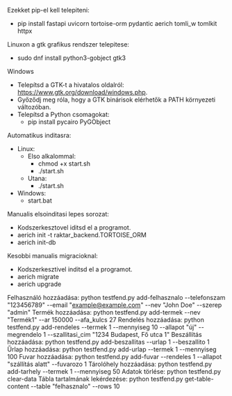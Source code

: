 Ezekket pip-el kell telepiteni:
- pip install fastapi uvicorn tortoise-orm pydantic aerich tomli_w tomlkit httpx

Linuxon a gtk grafikus rendszer telepitese:
- sudo dnf install python3-gobject gtk3

Windows
- Telepítsd a GTK-t a hivatalos oldalról: https://www.gtk.org/download/windows.php.
- Győződj meg róla, hogy a GTK binárisok elérhetők a PATH környezeti változóban.
- Telepítsd a Python csomagokat:
    - pip install pycairo PyGObject

Automatikus inditasra:
- Linux:
    - Elso alkalommal:
        - chmod +x start.sh
        - ./start.sh
    - Utana:
        - ./start.sh
- Windows:
    - start.bat


Manualis elsoinditasi lepes sorozat:
- Kodszerkesztovel iditsd el a programot.
- aerich init -t raktar_backend.TORTOISE_ORM
- aerich init-db

Kesobbi manualis migracioknal:
- Kodszerkesztivel inditsd el a programot.
- aerich migrate
- aerich upgrade

Felhasználó hozzáadása:             python testfend.py add-felhasznalo --telefonszam "123456789" --email "example@example.com" --nev "John Doe" --szerep "admin"
Termék hozzáadása:                  python testfend.py add-termek --nev "Termék1" --ar 150000 --afa_kulcs 27
Rendelés hozzáadása:                python testfend.py add-rendeles --termek 1 --mennyiseg 10 --allapot "új" --megrendelo 1 --szallitasi_cim "1234 Budapest, Fő utca 1"
Beszállítás hozzáadása:             python testfend.py add-beszallitas --urlap 1 --beszallito 1
Űrlap hozzáadása:                   python testfend.py add-urlap --termek 1 --mennyiseg 100
Fuvar hozzáadása:                   python testfend.py add-fuvar --rendeles 1 --allapot "szállítás alatt" --fuvarozo 1
Tárolóhely hozzáadása:              python testfend.py add-tarhely --termek 1 --mennyiseg 50
Adatok törlése:                     python testfend.py clear-data
Tábla tartalmának lekérdezése:      python testfend.py get-table-content --table "felhasznalo" --rows 10
